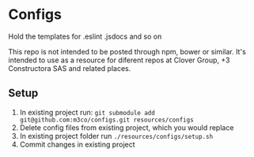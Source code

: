# Configs
Hold the templates for .eslint .jsdocs and so on

This repo is not intended to be posted through npm, bower or similar. It's intended to use as a resource for diferent repos at Clover Group, +3 Constructora SAS and related places.

## Setup

1. In existing project run: `git submodule add git@github.com:m3co/configs.git resources/configs`
2. Delete config files from existing project, which you would replace
3. In existing project folder run `./resources/configs/setup.sh`
4. Commit changes in existing project
